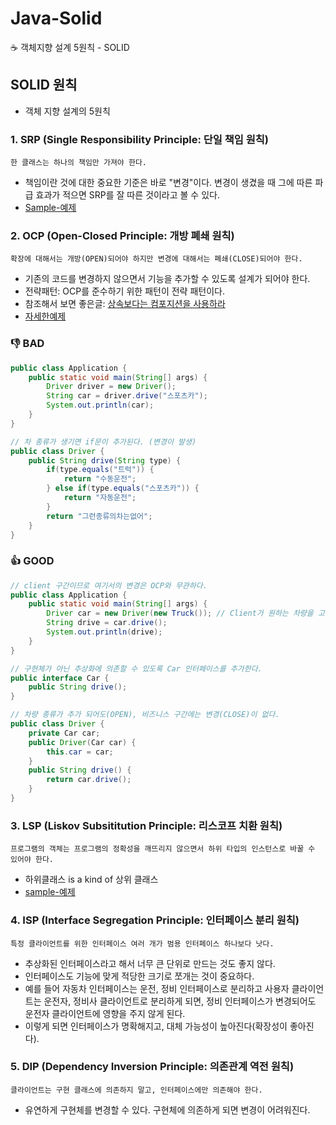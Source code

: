# Java-Solid
:coffee: 객체지향 설계 5원칙 - SOLID


## SOLID 원칙 ##
- 객체 지향 설계의 5원칙



### 1. SRP (Single Responsibility Principle: 단일 책임 원칙) ###
````
한 클래스는 하나의 책임만 가져야 한다.
````
- 책임이란 것에 대한 중요한 기준은 바로 "변경"이다. 변경이 생겼을 때 그에 따른 파급 효과가 적으면 SRP를 잘 따른 것이라고 볼 수 있다.
- [Sample-예제](https://github.com/orange601/Java-Solid/tree/main/1.%20SRP)




### 2. OCP (Open-Closed Principle: 개방 폐쇄 원칙) ###
````
확장에 대해서는 개방(OPEN)되어야 하지만 변경에 대해서는 폐쇄(CLOSE)되어야 한다.
````
- 기존의 코드를 변경하지 않으면서 기능을 추가할 수 있도록 설계가 되어야 한다.
- 전략패턴: OCP를 준수하기 위한 패턴이 전략 패턴이다.
- 참조해서 보면 좋은글: [상속보다는 컴포지션을 사용하라](https://github.com/orange601/Effective-Java/blob/main/%5Bitem-18%5D%20%EC%83%81%EC%86%8D%EB%B3%B4%EB%8B%A4%EB%8A%94%20%EC%BB%B4%ED%8F%AC%EC%A7%80%EC%85%98%EC%9D%84%20%EC%82%AC%EC%9A%A9%ED%95%98%EB%9D%BC./README.md)
- [자세한예제](https://github.com/orange601/Java-Solid/blob/main/2.%20OCP/README.md)

### 👎 BAD ###
````java
public class Application {
	public static void main(String[] args) {
		Driver driver = new Driver();
		String car = driver.drive("스포츠카");
		System.out.println(car);
	}
}
````
````java
// 차 종류가 생기면 if문이 추가된다. (변경이 발생)
public class Driver {
	public String drive(String type) {
		if(type.equals("트럭")) {
			return "수동운전";
		} else if(type.equals("스포츠카")) {
			return "자동운전";
		}
		return "그런종류의차는없어";
	}
}
````

### 👍 GOOD ###
````java
// client 구간이므로 여기서의 변경은 OCP와 무관하다.
public class Application {
	public static void main(String[] args) {
		Driver car = new Driver(new Truck()); // Client가 원하는 차량을 고른다.
		String drive = car.drive();
		System.out.println(drive);
	}
}
````

````java
// 구현체가 아닌 추상화에 의존할 수 있도록 Car 인터페이스를 추가한다.
public interface Car {
	public String drive();
}
````

````java
// 차량 종류가 추가 되어도(OPEN), 비즈니스 구간에는 변경(CLOSE)이 없다.
public class Driver {
	private Car car;
	public Driver(Car car) {
		this.car = car;
	}
	public String drive() {
		return car.drive();
	}
}
````

### 3. LSP (Liskov Subsititution Principle: 리스코프 치환 원칙) ###
````
프로그램의 객체는 프로그램의 정확성을 깨뜨리지 않으면서 하위 타입의 인스턴스로 바꿀 수 있어야 한다.
````
- 하위클래스 is a kind of 상위 클래스
- [sample-예제](https://github.com/orange601/Java-Solid/blob/main/3.%20LSP/README.md)


### 4. ISP (Interface Segregation Principle: 인터페이스 분리 원칙) ###
````
특정 클라이언트를 위한 인터페이스 여러 개가 범용 인터페이스 하나보다 낫다.
````
- 추상화된 인터페이스라고 해서 너무 큰 단위로 만드는 것도 좋지 않다. 
- 인터페이스도 기능에 맞게 적당한 크기로 쪼개는 것이 중요하다.
- 예를 들어 자동차 인터페이스는 운전, 정비 인터페이스로 분리하고 사용자 클라이언트는 운전자, 정비사 클라이언트로 분리하게 되면, 정비 인터페이스가 변경되어도 운전자 클라이언트에 영향을 주지 않게 된다. 
- 이렇게 되면 인터페이스가 명확해지고, 대체 가능성이 높아진다(확장성이 좋아진다).


### 5. DIP (Dependency Inversion Principle: 의존관계 역전 원칙) ###
````
클라이언트는 구현 클래스에 의존하지 말고, 인터페이스에만 의존해야 한다.
````
- 유연하게 구현체를 변경할 수 있다. 구현체에 의존하게 되면 변경이 어려워진다.





